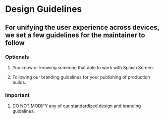 # Design Guidelines

## For unifying the user experience across devices, we set a few guidelines for the maintainer to follow

### Optionals

  1. You know or knowing someone that able to work with Splash Screen.

  2. Following our branding guidelines for your publishing of production builds.

### Important

  1. DO NOT MODIFY any of our standardized design and branding guidelines.
